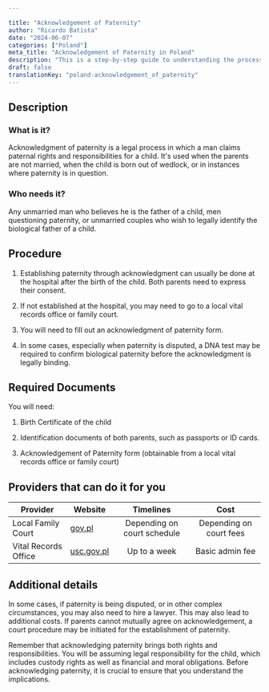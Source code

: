 ```yaml
---

title: "Acknowledgement of Paternity"
author: "Ricardo Batista"
date: "2024-06-07"
categories: ["Poland"]
meta_title: "Acknowledgement of Paternity in Poland"
description: "This is a step-by-step guide to understanding the process of acknowledgement of paternity in Poland."
draft: false
translationKey: "poland-acknowledgement_of_paternity"
---
```


## Description
### What is it?
Acknowledgment of paternity is a legal process in which a man claims paternal rights and responsibilities for a child. It's used when the parents are not married, when the child is born out of wedlock, or in instances where paternity is in question.

### Who needs it?
Any unmarried man who believes he is the father of a child, men questioning paternity, or unmarried couples who wish to legally identify the biological father of a child.

## Procedure
1. Establishing paternity through acknowledgment can usually be done at the hospital after the birth of the child. Both parents need to express their consent.

2. If not established at the hospital, you may need to go to a local vital records office or family court.

3. You will need to fill out an acknowledgment of paternity form.

4. In some cases, especially when paternity is disputed, a DNA test may be required to confirm biological paternity before the acknowledgment is legally binding.

## Required Documents
You will need:

1. Birth Certificate of the child

2. Identification documents of both parents, such as passports or ID cards.

3. Acknowledgement of Paternity form (obtainable from a local vital records office or family court)

## Providers that can do it for you

| Provider         |     Website     |     Timelines    |       Cost      |
| ---------------  | --------------- |  :-------------: | :-------------: |
| Local Family Court  |  [gov.pl](https://www.gov.pl/)  |     Depending on court schedule    |        Depending on court fees   |
| Vital Records Office | [usc.gov.pl](http://www.usc.gov.pl/)|    Up to a week    |      Basic admin fee      |

## Additional details
In some cases, if paternity is being disputed, or in other complex circumstances, you may also need to hire a lawyer. This may also lead to additional costs. If parents cannot mutually agree on acknowledgement, a court procedure may be initiated for the establishment of paternity. 

Remember that acknowledging paternity brings both rights and responsibilities. You will be assuming legal responsibility for the child, which includes custody rights as well as financial and moral obligations. Before acknowledging paternity, it is crucial to ensure that you understand the implications.